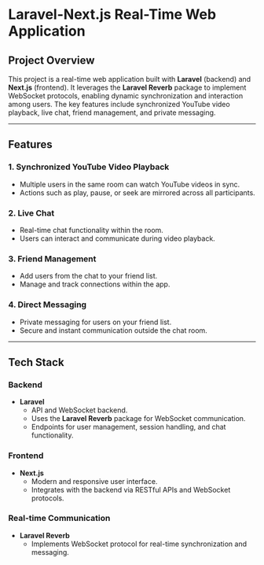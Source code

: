 # Laravel-Next.js Real-Time Web Application

## Project Overview

This project is a real-time web application built with **Laravel** (backend) and **Next.js** (frontend). It leverages the **Laravel Reverb** package to implement WebSocket protocols, enabling dynamic synchronization and interaction among users. The key features include synchronized YouTube video playback, live chat, friend management, and private messaging.

---

## Features

### 1. **Synchronized YouTube Video Playback**
- Multiple users in the same room can watch YouTube videos in sync.
- Actions such as play, pause, or seek are mirrored across all participants.

### 2. **Live Chat**
- Real-time chat functionality within the room.
- Users can interact and communicate during video playback.

### 3. **Friend Management**
- Add users from the chat to your friend list.
- Manage and track connections within the app.

### 4. **Direct Messaging**
- Private messaging for users on your friend list.
- Secure and instant communication outside the chat room.

---

## Tech Stack

### Backend
- **Laravel**
  - API and WebSocket backend.
  - Uses the **Laravel Reverb** package for WebSocket communication.
  - Endpoints for user management, session handling, and chat functionality.

### Frontend
- **Next.js**
  - Modern and responsive user interface.
  - Integrates with the backend via RESTful APIs and WebSocket protocols.

### Real-time Communication
- **Laravel Reverb**
  - Implements WebSocket protocol for real-time synchronization and messaging.

